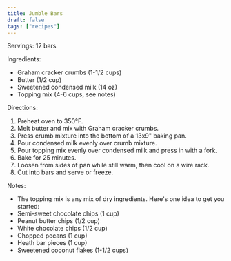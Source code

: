 ```yaml
---
title: Jumble Bars
draft: false
tags: ["recipes"]
---
```


Servings: 12 bars

Ingredients:
- Graham cracker crumbs (1-1/2 cups)
- Butter (1/2 cup)
- Sweetened condensed milk (14 oz)
- Topping mix (4-6 cups, see notes)

Directions:
1) Preheat oven to 350°F.
2) Melt butter and mix with Graham cracker crumbs.
3) Press crumb mixture into the bottom of a 13x9" baking pan.
4) Pour condensed milk evenly over crumb mixture.
5) Pour topping mix evenly over condensed milk and press in with a fork.
6) Bake for 25 minutes.
7) Loosen from sides of pan while still warm, then cool on a wire rack.
8) Cut into bars and serve or freeze.

Notes:
- The topping mix is any mix of dry ingredients. Here's one idea to get you started:
- Semi-sweet chocolate chips (1 cup)
- Peanut butter chips (1/2 cup)
- White chocolate chips (1/2 cup)
- Chopped pecans (1 cup)
- Heath bar pieces (1 cup)
- Sweetened coconut flakes (1-1/2 cups)
